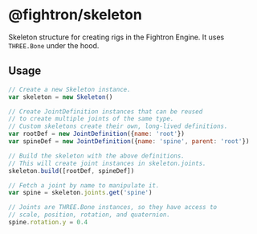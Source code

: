 # @fightron/skeleton

Skeleton structure for creating rigs in the Fightron Engine. It uses `THREE.Bone` under the hood.

## Usage

```javascript
// Create a new Skeleton instance.
var skeleton = new Skeleton()

// Create JointDefinition instances that can be reused
// to create multiple joints of the same type.
// Custom skeletons create their own, long-lived definitions.
var rootDef = new JointDefinition({name: 'root'})
var spineDef = new JointDefinition({name: 'spine', parent: 'root'})

// Build the skeleton with the above definitions.
// This will create joint instances in skeleton.joints.
skeleton.build([rootDef, spineDef])

// Fetch a joint by name to manipulate it.
var spine = skeleton.joints.get('spine')

// Joints are THREE.Bone instances, so they have access to
// scale, position, rotation, and quaternion.
spine.rotation.y = 0.4
```
